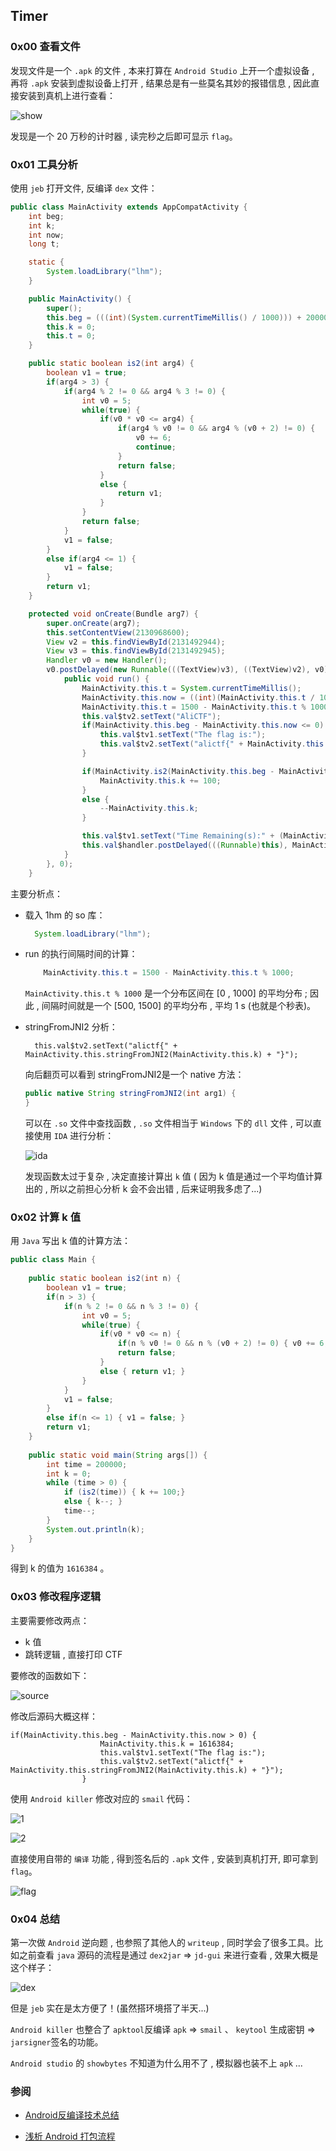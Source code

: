 ## Timer

### 0x00 查看文件

发现文件是一个 `.apk` 的文件 , 本来打算在 `Android Studio` 上开一个虚拟设备 , 再将 `.apk` 安装到虚拟设备上打开 , 结果总是有一些莫名其妙的报错信息 , 因此直接安装到真机上进行查看：

![show](image/show.jpg)

发现是一个 20 万秒的计时器 , 读完秒之后即可显示 `flag`。



### 0x01 工具分析

使用 `jeb` 打开文件, 反编译 `dex` 文件：

```java
public class MainActivity extends AppCompatActivity {
    int beg;
    int k;
    int now;
    long t;

    static {
        System.loadLibrary("lhm");
    }

    public MainActivity() {
        super();
        this.beg = (((int)(System.currentTimeMillis() / 1000))) + 200000;
        this.k = 0;
        this.t = 0;
    }

    public static boolean is2(int arg4) {
        boolean v1 = true;
        if(arg4 > 3) {
            if(arg4 % 2 != 0 && arg4 % 3 != 0) {
                int v0 = 5;
                while(true) {
                    if(v0 * v0 <= arg4) {
                        if(arg4 % v0 != 0 && arg4 % (v0 + 2) != 0) {
                            v0 += 6;
                            continue;
                        }
                        return false;
                    }
                    else {
                        return v1;
                    }
                }
                return false;
            }
            v1 = false;
        }
        else if(arg4 <= 1) {
            v1 = false;
        }
        return v1;
    }

    protected void onCreate(Bundle arg7) {
        super.onCreate(arg7);
        this.setContentView(2130968600);
        View v2 = this.findViewById(2131492944);
        View v3 = this.findViewById(2131492945);
        Handler v0 = new Handler();
        v0.postDelayed(new Runnable(((TextView)v3), ((TextView)v2), v0) {
            public void run() {
                MainActivity.this.t = System.currentTimeMillis();
                MainActivity.this.now = ((int)(MainActivity.this.t / 1000));
                MainActivity.this.t = 1500 - MainActivity.this.t % 1000;
                this.val$tv2.setText("AliCTF");
                if(MainActivity.this.beg - MainActivity.this.now <= 0) {
                    this.val$tv1.setText("The flag is:");
                    this.val$tv2.setText("alictf{" + MainActivity.this.stringFromJNI2(MainActivity.this.k) + "}");
                }

                if(MainActivity.is2(MainActivity.this.beg - MainActivity.this.now)) {
                    MainActivity.this.k += 100;
                }
                else {
                    --MainActivity.this.k;
                }

                this.val$tv1.setText("Time Remaining(s):" + (MainActivity.this.beg - MainActivity.this.now));
                this.val$handler.postDelayed(((Runnable)this), MainActivity.this.t);
            }
        }, 0);
    }
```

主要分析点：

- 载入 1hm 的 so 库：

  ```java
  	System.loadLibrary("lhm");   
  ```

- run 的执行间隔时间的计算：

  ```java
      MainActivity.this.t = 1500 - MainActivity.this.t % 1000;
  ```

  `MainActivity.this.t % 1000` 是一个分布区间在 [0 , 1000] 的平均分布 ; 因此 , 间隔时间就是一个 [500, 1500] 的平均分布 , 平均 1 s (也就是个秒表)。 

- stringFromJNI2 分析：

  ```
  	this.val$tv2.setText("alictf{" + MainActivity.this.stringFromJNI2(MainActivity.this.k) + "}");
  ```

  向后翻页可以看到 stringFromJNI2是一个 native 方法：

  ```java
  public native String stringFromJNI2(int arg1) {
  }
  ```
  可以在 `.so` 文件中查找函数 ,  `.so` 文件相当于 `Windows` 下的 `dll` 文件 , 可以直接使用 `IDA` 进行分析：

  ![ida](image/ida.jpg)

  发现函数太过于复杂 , 决定直接计算出 `k`  值 ( 因为 k 值是通过一个平均值计算出的 , 所以之前担心分析 k 会不会出错 , 后来证明我多虑了...)

### 0x02 计算 k 值

用 `Java` 写出 k 值的计算方法：

```java
public class Main {
 
    public static boolean is2(int n) {
        boolean v1 = true;
        if(n > 3) {
            if(n % 2 != 0 && n % 3 != 0) {
                int v0 = 5;
                while(true) {
                    if(v0 * v0 <= n) {
                        if(n % v0 != 0 && n % (v0 + 2) != 0) { v0 += 6; continue; }
                        return false;
                    }
                    else { return v1; }
                }
            }
            v1 = false;
        }
        else if(n <= 1) { v1 = false; }
        return v1;
    }
 
    public static void main(String args[]) {
        int time = 200000;
        int k = 0;
        while (time > 0) {
            if (is2(time)) { k += 100;}
            else { k--; }
            time--;
        }
        System.out.println(k);
    }
}
```

得到 k 的值为 `1616384` 。



### 0x03 修改程序逻辑

主要需要修改两点：

-  k 值
- 跳转逻辑 , 直接打印 CTF

要修改的函数如下：

![source](image/source.jpg)

修改后源码大概这样：

```
if(MainActivity.this.beg - MainActivity.this.now > 0) {
                    MainActivity.this.k = 1616384;
                    this.val$tv1.setText("The flag is:");
                    this.val$tv2.setText("alictf{" + MainActivity.this.stringFromJNI2(MainActivity.this.k) + "}");
                }
```

使用 `Android killer` 修改对应的 `smail` 代码：

![1](image/1.jpg)

![2](image/2.jpg)

直接使用自带的 `编译` 功能 , 得到签名后的 `.apk` 文件 , 安装到真机打开, 即可拿到 `flag`。

 ![flag](image/flag.jpg)

### 0x04 总结

第一次做 `Android` 逆向题 , 也参照了其他人的 `writeup` , 同时学会了很多工具。比如之前查看 `java` 源码的流程是通过 `dex2jar` => `jd-gui` 来进行查看 , 效果大概是这个样子：

![dex](image/dex.jpg)

但是 `jeb` 实在是太方便了！(虽然搭环境搭了半天...)

`Android killer` 也整合了 `apktool`反编译 `apk` => `smail` 、  `keytool` 生成密钥 => `jarsigner`签名的功能。

`Android studio` 的 `showbytes` 不知道为什么用不了 , 模拟器也装不上 `apk` ...



### 参阅

- [Android反编译技术总结](<https://unclechen.github.io/2016/09/07/Android%E5%8F%8D%E7%BC%96%E8%AF%91%E6%8A%80%E6%9C%AF%E6%80%BB%E7%BB%93/>)

- [浅析 Android 打包流程](<https://mp.weixin.qq.com/s?__biz=MzI0NjIzNDkwOA==&mid=2247483789&idx=1&sn=6aed8c7907d5bd9c8a5e7f2c2dcdac2e&scene=1&srcid=0831CCuRJsbJNuz1WxU6uUsI#wechat_redirect>)

  
